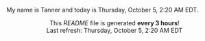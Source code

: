 My name is Tanner and today is Thursday, October 5, 2:20 AM EDT.

<p align="center">This <i>README</i> file is generated <b>every 3 hours</b>!</br>Last refresh: Thursday, October 5, 2:20 AM EDT<br /></p>
